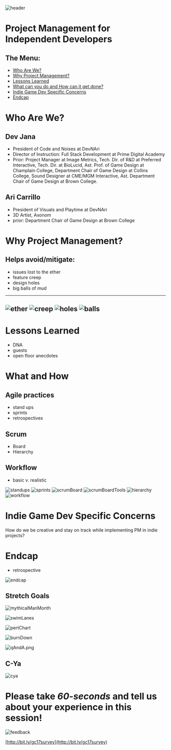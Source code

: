 ![header](images/header.png)

Project Management for Independent Developers
===

The Menu:
---
- [Who Are We?](#who)
- [Why Project Management?](#why-project-management)
- [Lessons Learned](#lessons-learned)
- [What can you do and How can it get done?](#what-and-how)
- [Indie Game Dev Specific Concerns](#indie-game-dev-specific-concerns)
- [Endcap](#endcap)

Who Are We?
===
Dev Jana
---
 - President of Code and Noises at DevNAri
 - Director of Instruction: Full Stack Development at Prime Digital Academy
 - Prior: Project Manager at Image Metrics, Tech. Dir. of R&D at Preferred Interactive, Tech. Dir. at BioLucid, Ast. Prof. of Game Design at Champlain College, Department Chair of Game Design at Collins College, Sound Designer at CME/MGM Interactive, Ast. Department Chair of Game Design at Brown College.

Ari Carrillo
---
 - President of Visuals and Playtime at DevNAri
 - 3D Artist, Axonom
 - prior: Department Chair of Game Design at Brown College 

Why Project Management?
===

Helps avoid/mitigate:
---
- issues lost to the ether
- feature creep
- design holes
- big balls of mud

---
![ether](images/why0.png)
![creep](images/why1.png)
![holes](images/why2.png)
![balls](images/why3.png)
---

Lessons Learned
===
- DNA
- guests
- open floor anecdotes


What and How
===
Agile practices
---
 - stand ups
 - sprints
 - retrospectives 

Scrum
---
 - Board
 - Hierarchy 

Workflow
---
 - basic v. realistic 
 
![standups](images/standUps.png) 
![sprints](images/sprints.png) 
![scrumBoard](images/scrumBoard.png) 
![scrumBoardTools](images/scrumBoardTools.png) 
![hierarchy](images/hierarchy.png) 
![workflow](images/workflow.png) 

Indie Game Dev Specific Concerns
===

How do we be creative and stay on track while implementing PM in indie projects?

Endcap
===
- retrospective

![endcap](images/next.png)

Stretch Goals
---
![mythicalManMonth](images/mythicalManMonth.png) 

![swimLanes](images/swimLanes.png) 

![pertChart](images/pertChart.png)

![burnDown](images/burnDown.png)

![qAndA.png](images/qAndA.png)

C-Ya
---
![cya](images/c-ya.png)

Please take _60-seconds_ and tell us about your experience in this session!
=
![feedback](https://media.giphy.com/media/Hs6JP953xMYBG/giphy.gif)

[http://bit.ly/gc17survey](http://bit.ly/gc17survey)
